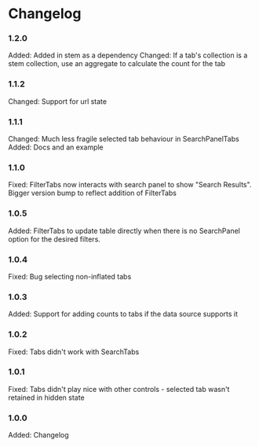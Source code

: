 # Changelog

### 1.2.0

Added:      Added in stem as a dependency
Changed:    If a tab's collection is a stem collection, use an aggregate to calculate the count for the tab

### 1.1.2

Changed:    Support for url state

### 1.1.1

Changed:    Much less fragile selected tab behaviour in SearchPanelTabs
Added:      Docs and an example

### 1.1.0

Fixed:	    FilterTabs now interacts with search panel to show "Search Results". Bigger version bump to reflect addition of FilterTabs

### 1.0.5

Added:      FilterTabs to update table directly when there is no SearchPanel option for the desired filters. 

### 1.0.4

Fixed:      Bug selecting non-inflated tabs

### 1.0.3

Added:	    Support for adding counts to tabs if the data source supports it

### 1.0.2

Fixed:	    Tabs didn't work with SearchTabs 

### 1.0.1

Fixed:	    Tabs didn't play nice with other controls - selected tab wasn't retained in hidden state

### 1.0.0

Added:      Changelog
